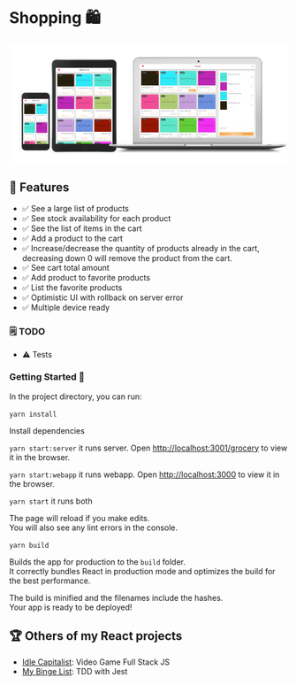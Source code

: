 # Shopping 🛍

<img src="https://raw.githubusercontent.com/RSginer/flw-shopping/master/screenshots.png"/>

## 🥇 Features
  - ✅ See a large list of products
  - ✅ See stock availability for each product
  - ✅ See the list of items in the cart
  - ✅ Add a product to the cart
  - ✅ Increase/decrease the quantity of products already in the cart, decreasing down 0 will remove the product from the cart.
  - ✅ See cart total amount
  - ✅ Add product to  favorite products
  - ✅ List the favorite products
  - ✅ Optimistic UI with rollback on server error
  - ✅ Multiple device ready

### 🗒 TODO
  - ⚠️ Tests

### Getting Started 🎉

In the project directory, you can run:

`yarn install`

Install dependencies

`yarn start:server` it runs server. Open [http://localhost:3001/grocery](http://localhost:3001/grocery) to view it in the browser.

`yarn start:webapp` it runs webapp. Open [http://localhost:3000](http://localhost:3000) to view it in the browser.

`yarn start` it runs both

The page will reload if you make edits.<br />
You will also see any lint errors in the console.

`yarn build`

Builds the app for production to the `build` folder.<br />
It correctly bundles React in production mode and optimizes the build for the best performance.

The build is minified and the filenames include the hashes.<br />
Your app is ready to be deployed!

## 🏆 Others of my React projects
 - [Idle Capitalist](https://github.com/RSginer/idle-capitalist): Video Game Full Stack JS
 - [My Binge List](https://github.com/RSginer/react-movie-binge-list): TDD with Jest
